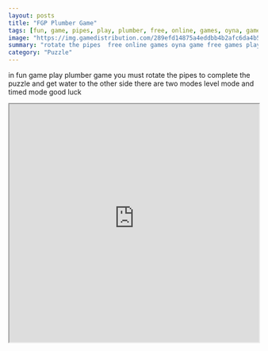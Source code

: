 ```yaml
---
layout: posts
title: "FGP Plumber Game"
tags: [fun, game, pipes, play, plumber, free, online, games, oyna, game, free, games, play, play, games]
image: "https://img.gamedistribution.com/289efd14875a4eddbb4b2afc6da4b529.jpg"
summary: "rotate the pipes  free online games oyna game free games play play games"
category: "Puzzle"
---
```


in fun game play plumber game you must rotate the pipes to complete the puzzle and get water to the other side there are two modes level mode and timed mode good luck

<iframe width="100%" height="480px;" src="https://html5.gamedistribution.com/289efd14875a4eddbb4b2afc6da4b529/"></iframe>